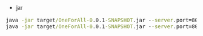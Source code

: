 <font face="Simsun" size=3>

- jar
~~~bat
java -jar target/OneForAll-0.0.1-SNAPSHOT.jar --server.port=8081
java -jar target/OneForAll-0.0.1-SNAPSHOT.jar --server.port=8082
~~~

</font>